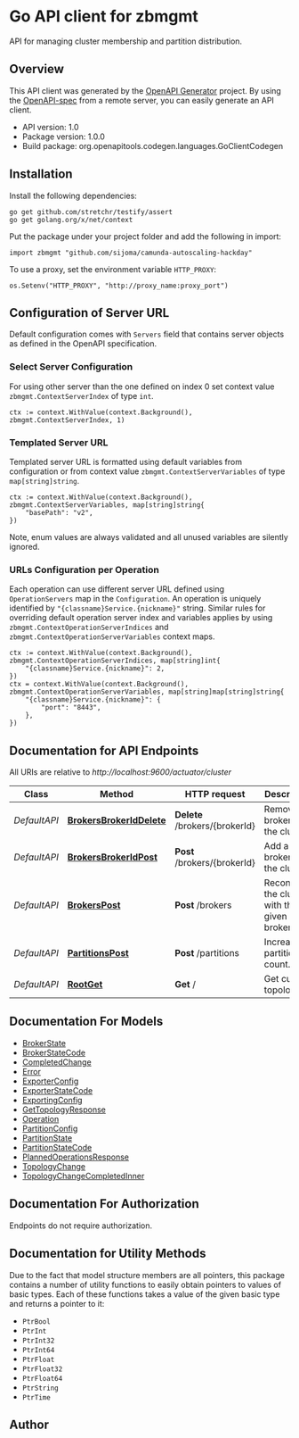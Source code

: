 # Go API client for zbmgmt

API for managing cluster membership and partition distribution.

## Overview
This API client was generated by the [OpenAPI Generator](https://openapi-generator.tech) project.  By using the [OpenAPI-spec](https://www.openapis.org/) from a remote server, you can easily generate an API client.

- API version: 1.0
- Package version: 1.0.0
- Build package: org.openapitools.codegen.languages.GoClientCodegen

## Installation

Install the following dependencies:

```shell
go get github.com/stretchr/testify/assert
go get golang.org/x/net/context
```

Put the package under your project folder and add the following in import:

```golang
import zbmgmt "github.com/sijoma/camunda-autoscaling-hackday"
```

To use a proxy, set the environment variable `HTTP_PROXY`:

```golang
os.Setenv("HTTP_PROXY", "http://proxy_name:proxy_port")
```

## Configuration of Server URL

Default configuration comes with `Servers` field that contains server objects as defined in the OpenAPI specification.

### Select Server Configuration

For using other server than the one defined on index 0 set context value `zbmgmt.ContextServerIndex` of type `int`.

```golang
ctx := context.WithValue(context.Background(), zbmgmt.ContextServerIndex, 1)
```

### Templated Server URL

Templated server URL is formatted using default variables from configuration or from context value `zbmgmt.ContextServerVariables` of type `map[string]string`.

```golang
ctx := context.WithValue(context.Background(), zbmgmt.ContextServerVariables, map[string]string{
	"basePath": "v2",
})
```

Note, enum values are always validated and all unused variables are silently ignored.

### URLs Configuration per Operation

Each operation can use different server URL defined using `OperationServers` map in the `Configuration`.
An operation is uniquely identified by `"{classname}Service.{nickname}"` string.
Similar rules for overriding default operation server index and variables applies by using `zbmgmt.ContextOperationServerIndices` and `zbmgmt.ContextOperationServerVariables` context maps.

```golang
ctx := context.WithValue(context.Background(), zbmgmt.ContextOperationServerIndices, map[string]int{
	"{classname}Service.{nickname}": 2,
})
ctx = context.WithValue(context.Background(), zbmgmt.ContextOperationServerVariables, map[string]map[string]string{
	"{classname}Service.{nickname}": {
		"port": "8443",
	},
})
```

## Documentation for API Endpoints

All URIs are relative to *http://localhost:9600/actuator/cluster*

Class | Method | HTTP request | Description
------------ | ------------- | ------------- | -------------
*DefaultAPI* | [**BrokersBrokerIdDelete**](docs/DefaultAPI.md#brokersbrokeriddelete) | **Delete** /brokers/{brokerId} | Remove a broker from the cluster.
*DefaultAPI* | [**BrokersBrokerIdPost**](docs/DefaultAPI.md#brokersbrokeridpost) | **Post** /brokers/{brokerId} | Add a broker to the cluster
*DefaultAPI* | [**BrokersPost**](docs/DefaultAPI.md#brokerspost) | **Post** /brokers | Reconfigure the cluster with the given brokers.
*DefaultAPI* | [**PartitionsPost**](docs/DefaultAPI.md#partitionspost) | **Post** /partitions | Increase partition count.
*DefaultAPI* | [**RootGet**](docs/DefaultAPI.md#rootget) | **Get** / | Get current topology


## Documentation For Models

 - [BrokerState](docs/BrokerState.md)
 - [BrokerStateCode](docs/BrokerStateCode.md)
 - [CompletedChange](docs/CompletedChange.md)
 - [Error](docs/Error.md)
 - [ExporterConfig](docs/ExporterConfig.md)
 - [ExporterStateCode](docs/ExporterStateCode.md)
 - [ExportingConfig](docs/ExportingConfig.md)
 - [GetTopologyResponse](docs/GetTopologyResponse.md)
 - [Operation](docs/Operation.md)
 - [PartitionConfig](docs/PartitionConfig.md)
 - [PartitionState](docs/PartitionState.md)
 - [PartitionStateCode](docs/PartitionStateCode.md)
 - [PlannedOperationsResponse](docs/PlannedOperationsResponse.md)
 - [TopologyChange](docs/TopologyChange.md)
 - [TopologyChangeCompletedInner](docs/TopologyChangeCompletedInner.md)


## Documentation For Authorization

Endpoints do not require authorization.


## Documentation for Utility Methods

Due to the fact that model structure members are all pointers, this package contains
a number of utility functions to easily obtain pointers to values of basic types.
Each of these functions takes a value of the given basic type and returns a pointer to it:

* `PtrBool`
* `PtrInt`
* `PtrInt32`
* `PtrInt64`
* `PtrFloat`
* `PtrFloat32`
* `PtrFloat64`
* `PtrString`
* `PtrTime`

## Author




